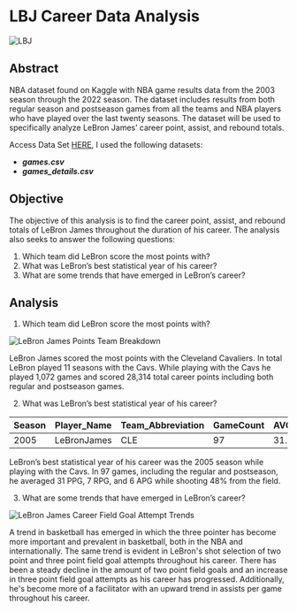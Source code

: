# LBJ Career Data Analysis

![LBJ ](https://user-images.githubusercontent.com/112409778/210180820-a09f4d75-531f-4d74-9a45-b0b50a88dd4f.jpeg)


## Abstract 

NBA dataset found on Kaggle with NBA game results data from the 2003 season through the 2022 season. The dataset includes results from both regular season and postseason games from all the teams and NBA players who have played over the last twenty seasons. The dataset will be used to specifically analyze LeBron James’ career point, assist, and rebound totals.

Access Data Set [HERE](https://www.kaggle.com/datasets/nathanlauga/nba-games?select=games_details.csv), I used the following datasets:
- ***games.csv***
- ***games_details.csv***


## Objective

The objective of this analysis is to find the career point, assist, and rebound totals of LeBron James throughout the duration of his career. The analysis also seeks to answer the following questions:

1. Which team did LeBron score the most points with?
2. What was LeBron’s best statistical year of his career?
3. What are some trends that have emerged in LeBron’s career?

## Analysis

1. Which team did LeBron score the most points with?


![LeBron James Points Team Breakdown](https://user-images.githubusercontent.com/112409778/210180174-91425c8c-82cb-4a9a-8851-c4bfd8509299.jpg)


LeBron James scored the most points with the Cleveland Cavaliers. In total LeBron played 11 seasons with the Cavs. While playing with the Cavs he played 1,072 games and scored 28,314 total career points including both regular and postseason games. 


2. What was LeBron’s best statistical year of his career?


|Season|Player_Name|Team_Abbreviation|GameCount|AVG_PPG|AVG_RPG|AVG_APG|
|---|---|---|---|---|---|---|
|2005|LeBronJames|CLE|97|31.0|7.0|6.0|

LeBron’s best statistical year of his career was the 2005 season while playing with the Cavs. In 97 games, including the regular and postseason, he averaged 31 PPG, 7 RPG, and 6 APG while shooting 48% from the field.



3. What are some trends that have emerged in LeBron’s career?

![LeBron James Career Field Goal Attempt Trends](https://user-images.githubusercontent.com/112409778/210180782-bb42b68a-f085-4967-b8b9-c58ee0a58b41.jpg)


A trend in basketball has emerged in which the three pointer has become more important and prevalent in basketball, both in the NBA and internationally. The same trend is evident in LeBron's shot selection of two point and three point field goal attempts throughout his career. There has been a steady decline in the amount of two point field goals and an increase in three point field goal attempts as his career has progressed. Additionally, he's become more of a facilitator with an upward trend in assists per game throughout his career.
